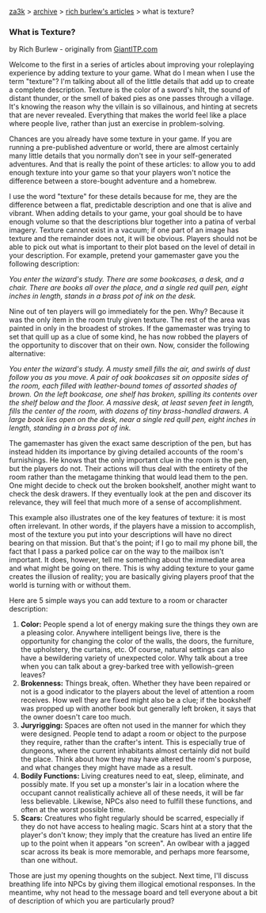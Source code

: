 [za3k](/) > [archive](/archive) > [rich burlew's articles](/richburlew) > what is texture?

### What is Texture?
by Rich Burlew - originally from [GiantITP.com](https://www.giantitp.com/)

Welcome to the first in a series of articles about improving your roleplaying experience by adding texture to your game. What do I mean when I use the term "texture"? I'm talking about all of the little details that add up to create a complete description. Texture is the color of a sword's hilt, the sound of distant thunder, or the smell of baked pies as one passes through a village. It's knowing the reason why the villain is so villainous, and hinting at secrets that are never revealed. Everything that makes the world feel like a place where people live, rather than just an exercise in problem-solving.

Chances are you already have some texture in your game. If you are running a pre-published adventure or world, there are almost certainly many little details that you normally don't see in your self-generated adventures. And that is really the point of these articles: to allow you to add enough texture into your game so that your players won't notice the difference between a store-bought adventure and a homebrew.

I use the word "texture" for these details because for me, they are the difference between a flat, predictable description and one that is alive and vibrant. When adding details to your game, your goal should be to have enough volume so that the descriptions blur together into a patina of verbal imagery. Texture cannot exist in a vacuum; if one part of an image has texture and the remainder does not, it will be obvious. Players should not be able to pick out what is important to their plot based on the level of detail in your description. For example, pretend your gamemaster gave you the following description:

*You enter the wizard's study. There are some bookcases, a desk, and a chair. There are books all over the place, and a single red quill pen, eight inches in length, stands in a brass pot of ink on the desk.*

Nine out of ten players will go immediately for the pen. Why? Because it was the only item in the room truly given texture. The rest of the area was painted in only in the broadest of strokes. If the gamemaster was trying to set that quill up as a clue of some kind, he has now robbed the players of the opportunity to discover that on their own. Now, consider the following alternative:

*You enter the wizard's study. A musty smell fills the air, and swirls of dust follow you as you move. A pair of oak bookcases sit on opposite sides of the room, each filled with leather-bound tomes of assorted shades of brown. On the left bookcase, one shelf has broken, spilling its contents over the shelf below and the floor. A massive desk, at least seven feet in length, fills the center of the room, with dozens of tiny brass-handled drawers. A large book lies open on the desk, near a single red quill pen, eight inches in length, standing in a brass pot of ink.*

The gamemaster has given the exact same description of the pen, but has instead hidden its importance by giving detailed accounts of the room's furnishings. He knows that the only important clue in the room is the pen, but the players do not. Their actions will thus deal with the entirety of the room rather than the metagame thinking that would lead them to the pen. One might decide to check out the broken bookshelf, another might want to check the desk drawers. If they eventually look at the pen and discover its relevance, they will feel that much more of a sense of accomplishment.

This example also illustrates one of the key features of texture: it is most often irrelevant. In other words, if the players have a mission to accomplish, most of the texture you put into your descriptions will have no direct bearing on that mission. But that's the point; if I go to mail my phone bill, the fact that I pass a parked police car on the way to the mailbox isn't important. It does, however, tell me something about the immediate area and what might be going on there. This is why adding texture to your game creates the illusion of reality; you are basically giving players proof that the world is turning with or without them.

Here are 5 simple ways you can add texture to a room or character description:

1. **Color:** People spend a lot of energy making sure the things they own are a pleasing color. Anywhere intelligent beings live, there is the opportunity for changing the color of the walls, the doors, the furniture, the upholstery, the curtains, etc. Of course, natural settings can also have a bewildering variety of unexpected color. Why talk about a tree when you can talk about a grey-barked tree with yellowish-green leaves?
2. **Brokenness:** Things break, often. Whether they have been repaired or not is a good indicator to the players about the level of attention a room receives. How well they are fixed might also be a clue; if the bookshelf was propped up with another book but generally left broken, it says that the owner doesn't care too much.
3. **Juryrigging:** Spaces are often not used in the manner for which they were designed. People tend to adapt a room or object to the purpose they require, rather than the crafter's intent. This is especially true of dungeons, where the current inhabitants almost certainly did not build the place. Think about how they may have altered the room's purpose, and what changes they might have made as a result.
4. **Bodily Functions:** Living creatures need to eat, sleep, eliminate, and possibly mate. If you set up a monster's lair in a location where the occupant cannot realistically achieve all of these needs, it will be far less believable. Likewise, NPCs also need to fulfill these functions, and often at the worst possible time.
5. **Scars:** Creatures who fight regularly should be scarred, especially if they do not have access to healing magic. Scars hint at a story that the player's don't know; they imply that the creature has lived an entire life up to the point when it appears "on screen". An owlbear with a jagged scar across its beak is more memorable, and perhaps more fearsome, than one without.

Those are just my opening thoughts on the subject. Next time, I'll discuss breathing life into NPCs by giving them illogical emotional responses. In the meantime, why not head to the message board and tell everyone about a bit of description of which you are particularly proud?
